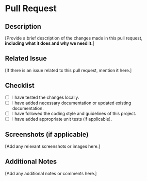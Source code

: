# Pull Request

## Description

[Provide a brief description of the changes made in this pull request, **including what it does and why we need it.**]

## Related Issue

[If there is an issue related to this pull request, mention it here.]

## Checklist

- [ ] I have tested the changes locally.
- [ ] I have added necessary documentation or updated existing documentation.
- [ ] I have followed the coding style and guidelines of this project.
- [ ] I have added appropriate unit tests (if applicable).

## Screenshots (if applicable)

[Add any relevant screenshots or images here.]

## Additional Notes

[Add any additional notes or comments here.]
